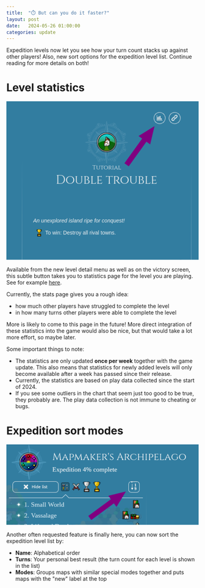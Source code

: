```yaml
---
title:  "⏱️ But can you do it faster?"
layout: post
date:   2024-05-26 01:00:00
categories: update
---
```


Expedition levels now let you see how your turn count stacks up against other players! 
Also, new sort options for the expedition level list. Continue reading for more details on both!

<!-- excerpt-end -->

# Level statistics
![Stats button](/img/blog/stats-button.png)

Available from the new level detail menu as well as on the victory screen, this subtle button takes you to
statistics page for the level you are playing. See for example <a href="https://www.konkr.io/level-stats/?id=l-valhalla" target="_blank">here</a>.

Currently, the stats page gives you a rough idea:
- how much other players have struggled to complete the level
- in how many turns other players were able to complete the level

More is likely to come to this page in the future! More direct integration of these statistics into the game would also be nice, but that would take a lot more effort, so maybe later. 

Some important things to note:
 - The statistics are only updated **once per week** together with the game update. This also means that statistics for newly
   added levels will only become available after a week has passed since their release.
 - Currently, the statistics are based on play data collected since the start of 2024.
 - If you see some outliers in the chart that seem just too good to be true, they probably are. The play data collection is not immune to cheating or bugs.

# Expedition sort modes

![Sort modes](/img/blog/sort-button.png)

Another often requested feature is finally here, you can now sort the expedition level list by:
- **Name**: Alphabetical order
- **Turns**: Your personal best result (the turn count for each level is shown in the list)
- **Modes**: Groups maps with similar special modes together and puts maps with the "new" label at the top

